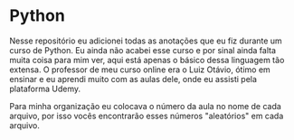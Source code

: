 # Python
Nesse repositório eu adicionei todas as anotações que eu fiz durante um curso de Python.
Eu ainda não acabei esse curso e por sinal ainda falta muita coisa para mim ver, aqui está apenas o básico
dessa linguagem tão extensa. O professor de meu curso online era o Luiz Otávio, ótimo em ensinar e eu aprendi muito
com as aulas dele, onde eu assisti pela plataforma Udemy.

Para minha organização eu colocava o número da aula no nome de cada arquivo, por isso vocês encontrarão esses números 
"aleatórios" em cada arquivo.
